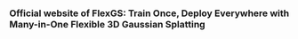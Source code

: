 ### Official website of FlexGS: Train Once, Deploy Everywhere with Many-in-One Flexible 3D Gaussian Splatting